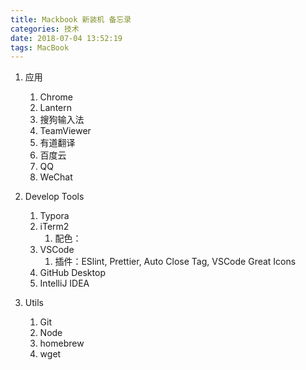```yaml
---
title: Mackbook 新装机 备忘录
categories: 技术
date: 2018-07-04 13:52:19
tags: MacBook
---
```




1. 应用

   1. Chrome
   2. Lantern
   3. 搜狗输入法
   4. TeamViewer
   5. 有道翻译
   6. 百度云
   7. QQ
   8. WeChat

   

2. Develop Tools

   1. Typora
   2. iTerm2
      1. 配色：
   3. VSCode
      1. 插件：ESlint, Prettier, Auto Close Tag, VSCode Great Icons
   4. GitHub Desktop
   5. IntelliJ IDEA

   

3. Utils

   1. Git 
   2. Node
   3. homebrew
   4. wget